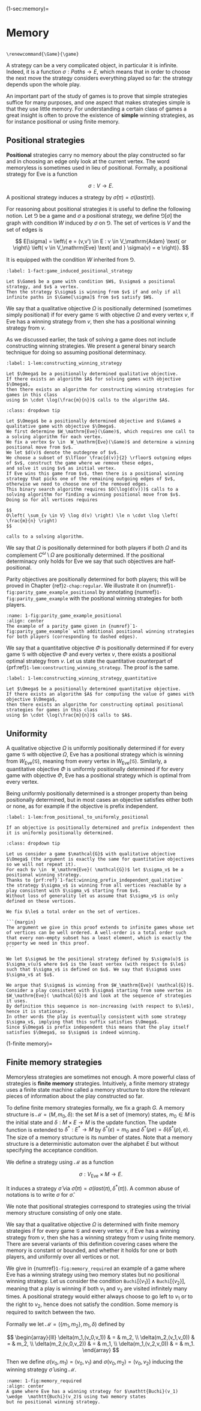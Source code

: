 (1-sec:memory)=
# Memory

```{math}

\renewcommand{\Game}{\game}

```

A strategy can be a very complicated object, in particular it is infinite.
Indeed, it is a function $\sigma :  Paths \to E$,
which means that in order to choose the next move the strategy considers everything played so far: 
the strategy depends upon the whole play.

An important part of the study of games is to prove that simple strategies suffice for many purposes,
and one aspect that makes strategies simple is that they use little memory.
For understanding a certain class of games a great insight is often to prove the existence of **simple** winning strategies,
as for instance positional or using finite memory.

## Positional strategies

**Positional** strategies carry no memory about the play constructed so far and in choosing an edge only look at the current vertex.
The word memoryless is sometimes used in lieu of positional.
Formally, a positional strategy for Eve is a function

$$
\sigma : V \to E.
$$

A positional strategy induces a strategy by $\widehat{\sigma}(\pi) = \sigma( last(\pi))$.

For reasoning about positional strategies it is useful to define the following notion.
Let $\Game$ be a game and $\sigma$ a positional strategy, we define $\Game[\sigma]$ the graph with condition $W$ induced by $\sigma$ on $\Game$.
The set of vertices is $V$ and the set of edges is

$$
E[\sigma] =  \left\{ e = (v,v') \in E : v \in  V_\mathrm{Adam} \text{ or  \right\} \left( v \in  V_\mathrm{Eve} \text{ and } \sigma(v) = e \right)}.
$$

It is equipped with the condition $W$ inherited from $\Game$.

````{prf:observation} Game induced by a positional strategy
:label: 1-fact:game_induced_positional_strategy

Let $\Game$ be a game with condition $W$, $\sigma$ a positional strategy, and $v$ a vertex.
Then the strategy $\sigma$ is winning from $v$ if and only if all infinite paths in $\Game[\sigma]$ from $v$ satisfy $W$.

````

We say that a qualitative objective $\Omega$ is positionally determined (sometimes simply positional) if 
for every game $\mathcal{G}$ with objective $\Omega$ and every vertex $v$,
if Eve has a winning strategy from $v$, then she has a positional winning strategy from $v$.

As we discussed earlier, the task of solving a game does not include constructing winning strategies.
We present a general binary search technique for doing so assuming positional determinacy.

````{prf:lemma} Binary search for constructing positional strategies
:label: 1-lem:constructing_winning_strategy

Let $\Omega$ be a positionally determined qualitative objective.
If there exists an algorithm $A$ for solving games with objective $\Omega$,
then there exists an algorithm for constructing winning strategies for games in this class 
using $n \cdot \log(\frac{m}{n})$ calls to the algorithm $A$.

````

````{admonition} Proof
:class: dropdown tip

Let $\Omega$ be a positionally determined objective and $\Game$ a qualitative game with objective $\Omega$.
We first determine $W_\mathrm{Eve}(\Game)$, which requires one call to a solving algorithm for each vertex.
We fix a vertex $v \in  W_\mathrm{Eve}(\Game)$ and determine a winning positional move from $v$.
We let $d(v)$ denote the outdegree of $v$.
We choose a subset of $\lfloor \frac{d(v)}{2} \rfloor$ outgoing edges of $v$, construct the game where we remove these edges,
and solve it using $v$ as initial vertex.
If Eve wins this game from $v$, then there is a positional winning strategy that picks one of the remaining outgoing edges of $v$,
otherwise we need to choose one of the removed edges.
This binary search algorithm requires $O(\log(d(v)))$ calls to a solving algorithm for finding a winning positional move from $v$.
Doing so for all vertices requires

$$
O\left( \sum_{v \in V} \log d(v) \right) \le n \cdot \log \left( \frac{m}{n} \right)
$$

calls to a solving algorithm.

````

We say that $\Omega$ is positionally determined for both players if both $\Omega$ and its complement $C^\omega \setminus \Omega$ are positionally determined.
If the positional determinacy only holds for Eve we say that such objectives are half-positional.

Parity objectives are positionally determined for both players; this will be proved in Chapter {ref}`2-chap:regular`.
We illustrate it on {numref}`1-fig:parity_game_example_positional` by annotating {numref}`1-fig:parity_game_example` with the positional winning strategies for both players.

```{figure} ./../FigAndAlgos/1-fig:parity_game_example_positional.png
:name: 1-fig:parity_game_example_positional
:align: center
The example of a parity game given in {numref}`1-fig:parity_game_example` with additional positional winning strategies for both players (corresponding to dashed edges).
```

We say that a quantitative objective $\Phi$ is positionally determined if 
for every game $\mathcal{G}$ with objective $\Phi$ and every vertex $v$,
there exists a positional optimal strategy from $v$.
Let us state the quantitative counterpart of {prf:ref}`1-lem:constructing_winning_strategy`.
The proof is the same.

````{prf:lemma} Binary search for constructive winning strategies, quantitative case
:label: 1-lem:constructing_winning_strategy_quantitative

Let $\Omega$ be a positionally determined quantitative objective.
If there exists an algorithm $A$ for computing the value of games with objective $\Omega$,
then there exists an algorithm for constructing optimal positional strategies for games in this class 
using $n \cdot \log(\frac{m}{n})$ calls to $A$.

````

## Uniformity

A qualitative objective $\Omega$ is uniformly positionally determined if for every game $\mathcal{G}$ with objective $\Omega$, 
Eve has a positional strategy which is winning from $W_\mathrm{Eve}( \mathcal{G})$, meaning from every vertex in $W_\mathrm{Eve}( \mathcal{G})$.
Similarly, a quantitative objective $\Phi$ is uniformly positionally determined if for every game with objective $\Phi$, 
Eve has a positional strategy which is optimal from every vertex.

Being uniformly positionally determined is a stronger property than being positionally determined, but in most cases an objective satisfies either both or none, as for example if the objective is prefix independent.

````{prf:lemma} From positional to uniformly positional prefix independent objectives
:label: 1-lem:from_positional_to_uniformly_positional

If an objective is positionally determined and prefix independent then it is uniformly positionally determined.

````

````{admonition} Proof
:class: dropdown tip

Let us consider a game $\mathcal{G}$ with qualitative objective $\Omega$ (the argument is exactly the same for quantitative objectives so we will not repeat it).
For each $v \in  W_\mathrm{Eve}( \mathcal{G})$ let $\sigma_v$ be a positional winning strategy.
Thanks to {prf:ref}`1-fact:winning_prefix_independent_qualitative`
the strategy $\sigma_v$ is winning from all vertices reachable by a play consistent with $\sigma_v$ starting from $v$.
Without loss of generality let us assume that $\sigma_v$ is only defined on these vertices.

We fix $\le$ a total order on the set of vertices.

```{margin}
The argument we give in this proof extends to infinite games whose set of vertices can be well ordered. A well-order is a total order such that every non-empty subset has a least element, which is exactly the property we need in this proof.
```

We let $\sigma$ be the positional strategy defined by $\sigma(u)$ is $\sigma_v(u)$ where $v$ is the least vertex (with respect to $\le$) such that $\sigma_v$ is defined on $u$. We say that $\sigma$ uses $\sigma_v$ at $u$.

We argue that $\sigma$ is winning from $W_\mathrm{Eve}( \mathcal{G})$. 
Consider a play consistent with $\sigma$ starting from some vertex in $W_\mathrm{Eve}( \mathcal{G})$ and look at the sequence of strategies it uses.
By definition this sequence is non-increasing (with respect to $\le$), hence it is stationary.
In other words the play is eventually consistent with some strategy $\sigma_v$, implying that this suffix satisfies $\Omega$.
Since $\Omega$ is prefix independent this means that the play itself satisfies $\Omega$, so $\sigma$ is indeed winning.

````

(1-finite memory)=
## Finite memory strategies
Memoryless strategies are sometimes not enough. 
A more powerful class of strategies is **finite memory** strategies.
Intuitively, a finite memory strategy uses a finite state machine called a memory structure 
to store the relevant pieces of information about the play constructed so far.

To define finite memory strategies formally, we fix a graph $G$.
A memory structure is $\mathcal{M} = (M, m_0, \delta)$: the set $M$ is a set of (memory) states, 
$m_0 \in M$ is the initial state and $\delta : M \times E \to M$ is the update function.
The update function is extended to $\delta^* : E^* \to M$ by 
$\delta^*(\varepsilon) = m_0$ and $\delta^* (\rho e) = \delta(\delta^*(\rho), e)$.
The size of a memory structure is its number of states.
Note that a memory structure is a deterministic automaton over the alphabet $E$ but without specifying the acceptance condition.

We define a strategy using $\mathcal{M}$ as a function

$$
\sigma :  V_\mathrm{Eve} \times M \to E.
$$

It induces a strategy $\widehat{\sigma}$ via $\widehat{\sigma}(\pi) = \sigma( last(\pi), \delta^*(\pi))$.
A common abuse of notations is to write $\sigma$ for $\widehat{\sigma}$.

We note that positional strategies correspond to strategies using the trivial memory structure consisting of only one state.

We say that a qualitative objective $\Omega$ is determined with finite memory strategies if 
for every game $\mathcal{G}$ and every vertex $v$,
if Eve has a winning strategy from $v$, then she has a winning strategy from $v$ using finite memory.
There are several variants of this definition covering cases where the memory is constant or bounded, and whether it holds for one or both players,
and uniformly over all vertices or not.

We give in {numref}`1-fig:memory_required` an example of a game where Eve has a winning strategy using two memory states
but no positional winning strategy. 
Let us consider the condition $\mathtt{Buchi}[ \left\{ v_1 \right\}] \wedge  \mathtt{Buchi}[ \left\{ v_2 \right\}]$, meaning that a play is winning if both $v_1$ and $v_2$ are visited infinitely many times. A positional strategy would either always choose to go left to $v_1$ or to the right to $v_2$, hence does not satisfy the condition. 
Some memory is required to switch between the two.

Formally we let $\mathcal{M} = ( \left\{ m_1,m_2 \right\},m_1,\delta)$ defined by

$$
\begin{array}{lll}
\delta(m_1,(v_0,v_1)) & = & m_2, \\
\delta(m_2,(v_1,v_0)) & = & m_2, \\
\delta(m_2,(v_0,v_2)) & = & m_1, \\
\delta(m_1,(v_2,v_0)) & = & m_1.
\end{array}
$$

Then we define $\sigma(v_0,m_1) = (v_0,v_1)$ and $\sigma(v_0,m_2) = (v_0,v_2)$
inducing the winning strategy $\widehat{\sigma}$ using $\mathcal{M}$.

```{figure} ./../FigAndAlgos/1-fig:memory_required.png
:name: 1-fig:memory_required
:align: center
A game where Eve has a winning strategy for $\mathtt{Buchi}(v_1) \wedge  \mathtt{Buchi}(v_2)$ using two memory states
but no positional winning strategy.
```

